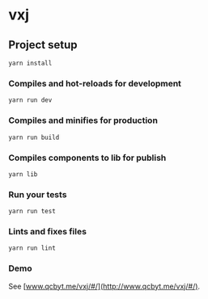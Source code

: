 # vxj

## Project setup
```
yarn install
```

### Compiles and hot-reloads for development
```
yarn run dev
```

### Compiles and minifies for production
```
yarn run build
```

### Compiles components to lib for publish

```
yarn lib
```

### Run your tests
```
yarn run test
```

### Lints and fixes files
```
yarn run lint
```

### Demo
See [www.qcbyt.me/vxj/#/](http://www.qcbyt.me/vxj/#/).
